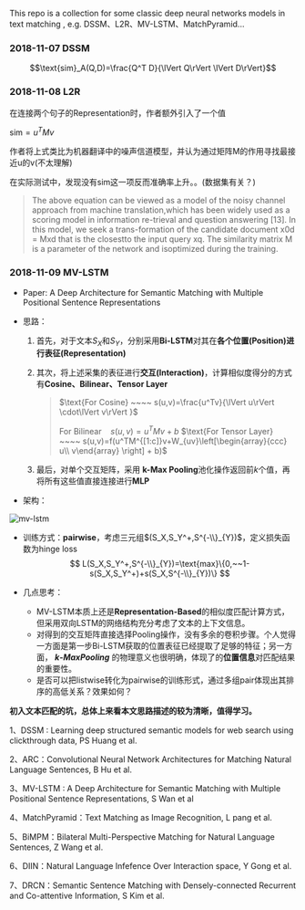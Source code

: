 This repo is a collection for some classic deep neural networks models in text matching , e.g. DSSM、L2R、MV-LSTM、MatchPyramid...

### 2018-11-07 DSSM

$$\text{sim}_A(Q,D)=\frac{Q^T D}{\lVert Q\rVert \lVert D\rVert}$$

### 2018-11-08 L2R

在连接两个句子的Representation时，作者额外引入了一个值

$\text{sim}=u^TMv$

作者将上式类比为机器翻译中的噪声信道模型，并认为通过矩阵M的作用寻找最接近u的v(不太理解)

在实际测试中，发现没有sim这一项反而准确率上升。。(数据集有关？)

> The above equation can be viewed as a model of the noisy channel approach from machine translation,which has been widely used as a scoring model in information re-trieval and question answering [13]. In this model, we seek a trans-formation of the candidate document x0d = Mxd that is the closestto the input query xq. The similarity matrix M is a parameter of the network and isoptimized during the training.



### 2018-11-09 MV-LSTM

- Paper: A Deep Architecture for Semantic Matching with Multiple Positional Sentence Representations

- 思路：

  1. 首先，对于文本$S_X$和$S_Y$，分别采用**Bi-LSTM**对其在**各个位置(Position)**进行**表征(Representation)**

  2. 其次，将上述采集的表征进行**交互(Interaction)**，计算相似度得分的方式有**Cosine、Bilinear、Tensor Layer**

     > $\text{For Cosine} ~~~~ s(u,v)=\frac{u^Tv}{\lVert u\rVert \cdot\lVert v\rVert }$
     >
     > $\text{For Bilinear} ~~~~ s(u,v)=u^TMv + b$
     > $\text{For Tensor Layer} ~~~~ s(u,v)=f(u^TM^{[1:c]}v+W_{uv}\left[\begin{array}{ccc}
     > u\\
     > v\end{array} \right] + b)$

  3. 最后，对单个交互矩阵，采用 **$\textbf{k}​$-$\textbf{Max Pooling}​$** 池化操作返回前$k​$个值，再将所有这些值直接连接进行**MLP**

- 架构：

![mv-lstm](https://github.com/zhongbin1/DeepMatching/tree/master/graphs/mv-lstm.png)

- 训练方式：**pairwise**，考虑三元组$(S_X,S_Y^+,S^{-\\}_{Y})$，定义损失函数为hinge loss
  $$
  L(S_X,S_Y^+,S^{-\\}_{Y})=\text{max}\{0,~~1-s(S_X,S_Y^+)+s(S_X,S^{-\\}_{Y})\}
  $$



- 几点思考：

  - MV-LSTM本质上还是**Representation-Based**的相似度匹配计算方式，但采用双向LSTM的网络结构充分考虑了文本的上下文信息。
  - 对得到的交互矩阵直接选择Pooling操作，没有多余的卷积步骤。个人觉得一方面是第一步Bi-LSTM获取的位置表征已经提取了足够的特征；另一方面， **$k$-$Max Pooling$** 的物理意义也很明确，体现了的**位置信息**对匹配结果的重要性。
  - 是否可以把listwise转化为pairwise的训练形式，通过多组pair体现出其排序的高低关系？效果如何？ 

**初入文本匹配的坑，总体上来看本文思路描述的较为清晰，值得学习。**

1、DSSM : Learning deep structured semantic models for web search using clickthrough data, PS Huang et al.

2、ARC：Convolutional Neural Network Architectures for Matching Natural Language Sentences, B Hu et al.

3、MV-LSTM : A Deep Architecture for Semantic Matching with Multiple Positional Sentence Representations, S Wan et al

4、MatchPyramid：Text Matching as Image Recognition, L pang et al.

5、BiMPM：Bilateral Multi-Perspective Matching for Natural Language Sentences, Z Wang et al.

6、DIIN：Natural Language Infefence Over Interaction space, Y Gong et al.

7、DRCN：Semantic Sentence Matching with Densely-connected Recurrent and Co-attentive Information, S Kim et al.